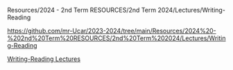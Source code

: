 


Resources/2024 - 2nd Term RESOURCES/2nd Term 2024/Lectures/Writing-Reading

https://github.com/mr-Ucar/2023-2024/tree/main/Resources/2024%20-%202nd%20Term%20RESOURCES/2nd%20Term%202024/Lectures/Writing-Reading

[Writing-Reading Lectures](https://github.com/mr-Ucar/2023-2024/tree/main/Resources/2024%20-%202nd%20Term%20RESOURCES/2nd%20Term%202024/Lectures/Writing-Reading)
